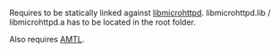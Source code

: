 Requires to be statically linked against [libmicrohttpd](https://www.gnu.org/software/libmicrohttpd/).
libmicrohttpd.lib / libmicrohttpd.a has to be located in the root folder.

Also requires [AMTL](https://www.github.com/alliedmodders/amtl).
